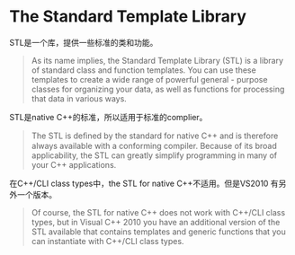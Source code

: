 # The Standard Template Library #
STL是一个库，提供一些标准的类和功能。

>As its name implies, the Standard Template Library (STL) is a library of standard class and function templates. You can use these templates to create a wide range of powerful general - purpose classes for organizing your data, as well as functions for processing that data in various ways. 

STL是native C++的标准，所以适用于标准的complier。

>The STL is deﬁned by the standard for native C++ and is therefore always available with a conforming compiler. Because of its broad applicability, the STL can greatly simplify programming in many of your C++ applications. 

在C++/CLI class types中，the STL for native C++不适用。但是VS2010 有另外一个版本。

 >Of course, the STL for native C++ does not work with C++/CLI class types, but in Visual C++ 2010 you have an additional version of the STL available that contains templates and generic functions that you can instantiate with C++/CLI class types.  
